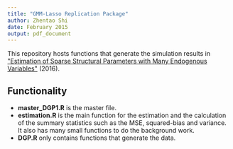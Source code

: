 ```yaml
---
title: "GMM-Lasso Replication Package"
author: Zhentao Shi
date: February 2015
output: pdf_document
---
```



This repository hosts functions that generate the simulation results in ["Estimation of Sparse Structural Parameters with Many Endogenous Variables"](http://www.tandfonline.com/doi/full/10.1080/07474938.2015.1092805) (2016).

## Functionality

* **master_DGP1.R** is the master file.
* **estimation.R** is the main function for the estimation and the calculation of the summary statistics such as the MSE, squared-bias and variance. It also has many small functions to do the background work.
* **DGP.R** only contains functions that generate the data.

